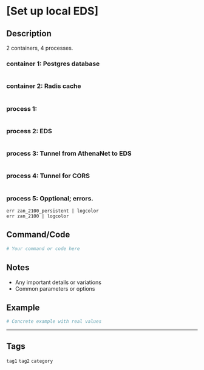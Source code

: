 # [Set up local EDS]

## Description
2 containers, 4 processes.
### container 1: Postgres database
``` docker run --name postgres -e POSTGRES_DB=externaldatadb -p 15432:5432 -e POSTGRES_USER=localuserdb -e POSTGRES_PASSWORD=localpassworddb postgres:12
```
### container 2: Radis cache
``` docker run -p 6379:6379 -d redis
```
### process 1: 
``` harr dev --persistent &
```
### process 2: EDS 
``` start/myHarr
```
### process 3: Tunnel from AthenaNet to EDS
``` ssh -R 57126:localhost:8080 preprod516582.athenahealth.com
```
### process 4: Tunnel for CORS
``` lcp --proxyUrl http://localhost:8080 --proxyPartial '' --port 57126
```
### process 5: Opptional; errors.
``` ssh preprod516582.athenahealth.com
err zan_2100_persistent | logcolor
err zan_2100 | logcolor
```


## Command/Code
```bash
# Your command or code here
```

## Notes
- Any important details or variations
- Common parameters or options

## Example
```bash
# Concrete example with real values
```

---

## Tags
`tag1` `tag2` `category`
